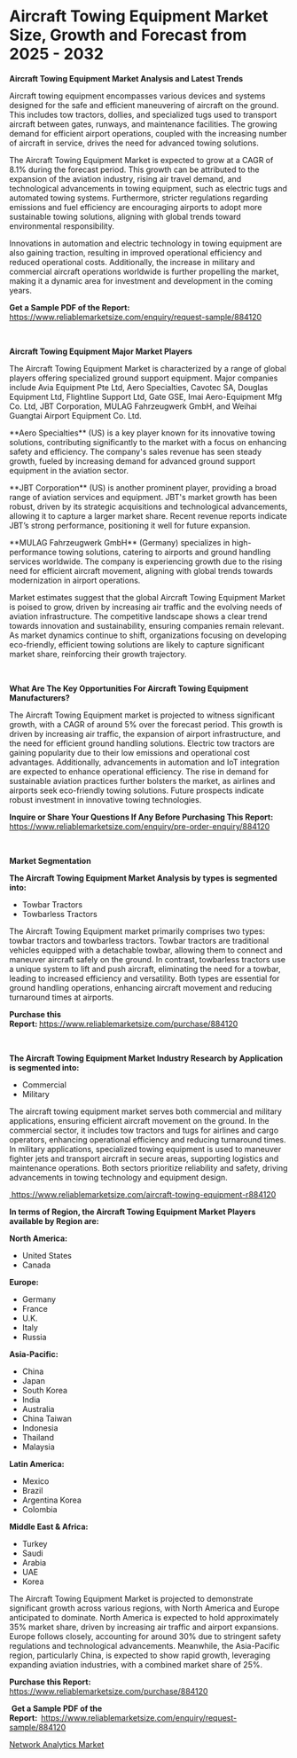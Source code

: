 <p><h1>Aircraft Towing Equipment Market Size, Growth and Forecast from 2025 - 2032</h1></p><p><strong>Aircraft Towing Equipment Market Analysis and Latest Trends</strong></p>
<p><p>Aircraft towing equipment encompasses various devices and systems designed for the safe and efficient maneuvering of aircraft on the ground. This includes tow tractors, dollies, and specialized tugs used to transport aircraft between gates, runways, and maintenance facilities. The growing demand for efficient airport operations, coupled with the increasing number of aircraft in service, drives the need for advanced towing solutions.</p><p>The Aircraft Towing Equipment Market is expected to grow at a CAGR of 8.1% during the forecast period. This growth can be attributed to the expansion of the aviation industry, rising air travel demand, and technological advancements in towing equipment, such as electric tugs and automated towing systems. Furthermore, stricter regulations regarding emissions and fuel efficiency are encouraging airports to adopt more sustainable towing solutions, aligning with global trends toward environmental responsibility.</p><p>Innovations in automation and electric technology in towing equipment are also gaining traction, resulting in improved operational efficiency and reduced operational costs. Additionally, the increase in military and commercial aircraft operations worldwide is further propelling the market, making it a dynamic area for investment and development in the coming years.</p></p>
<p><strong>Get a Sample PDF of the Report:&nbsp;</strong> <a href="https://www.reliablemarketsize.com/enquiry/request-sample/884120?utm_campaign=1895&utm_medium=2&utm_source=Github&utm_content=ia&utm_term=02032025&utm_id=aircraft-towing-equipment">https://www.reliablemarketsize.com/enquiry/request-sample/884120</a></p>
<p>&nbsp;</p>
<p><strong>Aircraft Towing Equipment Major Market Players</strong></p>
<p><p>The Aircraft Towing Equipment Market is characterized by a range of global players offering specialized ground support equipment. Major companies include Avia Equipment Pte Ltd, Aero Specialties, Cavotec SA, Douglas Equipment Ltd, Flightline Support Ltd, Gate GSE, Imai Aero-Equipment Mfg Co. Ltd, JBT Corporation, MULAG Fahrzeugwerk GmbH, and Weihai Guangtai Airport Equipment Co. Ltd.</p><p>**Aero Specialties** (US) is a key player known for its innovative towing solutions, contributing significantly to the market with a focus on enhancing safety and efficiency. The company's sales revenue has seen steady growth, fueled by increasing demand for advanced ground support equipment in the aviation sector.</p><p>**JBT Corporation** (US) is another prominent player, providing a broad range of aviation services and equipment. JBT's market growth has been robust, driven by its strategic acquisitions and technological advancements, allowing it to capture a larger market share. Recent revenue reports indicate JBT’s strong performance, positioning it well for future expansion.</p><p>**MULAG Fahrzeugwerk GmbH** (Germany) specializes in high-performance towing solutions, catering to airports and ground handling services worldwide. The company is experiencing growth due to the rising need for efficient aircraft movement, aligning with global trends towards modernization in airport operations.</p><p>Market estimates suggest that the global Aircraft Towing Equipment Market is poised to grow, driven by increasing air traffic and the evolving needs of aviation infrastructure. The competitive landscape shows a clear trend towards innovation and sustainability, ensuring companies remain relevant. As market dynamics continue to shift, organizations focusing on developing eco-friendly, efficient towing solutions are likely to capture significant market share, reinforcing their growth trajectory.</p></p>
<p>&nbsp;</p>
<p><strong>What Are The Key Opportunities For Aircraft Towing Equipment Manufacturers?</strong></p>
<p><p>The Aircraft Towing Equipment market is projected to witness significant growth, with a CAGR of around 5% over the forecast period. This growth is driven by increasing air traffic, the expansion of airport infrastructure, and the need for efficient ground handling solutions. Electric tow tractors are gaining popularity due to their low emissions and operational cost advantages. Additionally, advancements in automation and IoT integration are expected to enhance operational efficiency. The rise in demand for sustainable aviation practices further bolsters the market, as airlines and airports seek eco-friendly towing solutions. Future prospects indicate robust investment in innovative towing technologies.</p></p>
<p><strong>Inquire or Share Your Questions If Any Before Purchasing This Report:</strong> <a href="https://www.reliablemarketsize.com/enquiry/pre-order-enquiry/884120?utm_campaign=1895&utm_medium=2&utm_source=Github&utm_content=ia&utm_term=02032025&utm_id=aircraft-towing-equipment">https://www.reliablemarketsize.com/enquiry/pre-order-enquiry/884120</a></p>
<p>&nbsp;</p>
<p><strong>Market Segmentation</strong></p>
<p><strong>The Aircraft Towing Equipment Market Analysis by types is segmented into:</strong></p>
<p><ul><li>Towbar Tractors</li><li>Towbarless Tractors</li></ul></p>
<p><p>The Aircraft Towing Equipment market primarily comprises two types: towbar tractors and towbarless tractors. Towbar tractors are traditional vehicles equipped with a detachable towbar, allowing them to connect and maneuver aircraft safely on the ground. In contrast, towbarless tractors use a unique system to lift and push aircraft, eliminating the need for a towbar, leading to increased efficiency and versatility. Both types are essential for ground handling operations, enhancing aircraft movement and reducing turnaround times at airports.</p></p>
<p><strong>Purchase this Report:&nbsp;</strong><a href="https://www.reliablemarketsize.com/purchase/884120?utm_campaign=1895&utm_medium=2&utm_source=Github&utm_content=ia&utm_term=02032025&utm_id=aircraft-towing-equipment">https://www.reliablemarketsize.com/purchase/884120</a></p>
<p>&nbsp;</p>
<p><strong>The Aircraft Towing Equipment Market Industry Research by Application is segmented into:</strong></p>
<p><ul><li>Commercial</li><li>Military</li></ul></p>
<p><p>The aircraft towing equipment market serves both commercial and military applications, ensuring efficient aircraft movement on the ground. In the commercial sector, it includes tow tractors and tugs for airlines and cargo operators, enhancing operational efficiency and reducing turnaround times. In military applications, specialized towing equipment is used to maneuver fighter jets and transport aircraft in secure areas, supporting logistics and maintenance operations. Both sectors prioritize reliability and safety, driving advancements in towing technology and equipment design.</p></p>
<p><a href="https://www.reliablemarketsize.com/aircraft-towing-equipment-r884120?utm_campaign=1895&utm_medium=2&utm_source=Github&utm_content=ia&utm_term=02032025&utm_id=aircraft-towing-equipment">&nbsp;https://www.reliablemarketsize.com/aircraft-towing-equipment-r884120</a></p>
<p><strong>In terms of Region, the Aircraft Towing Equipment Market Players available by Region are:</strong></p>
<p>
    <p> <strong> North America: </strong>
        <ul>
            <li>United States</li>
            <li>Canada</li>
        </ul>
        </p> 
    <p> <strong> Europe: </strong>
        <ul>
            <li>Germany</li>
            <li>France</li>
            <li>U.K.</li>
            <li>Italy</li>
            <li>Russia</li>
        </ul>
        </p> 
    <p> <strong> Asia-Pacific: </strong>
        <ul>
            <li>China</li>
            <li>Japan</li>
            <li>South Korea</li>
            <li>India</li>
            <li>Australia</li>
            <li>China Taiwan</li>
            <li>Indonesia</li>
            <li>Thailand</li>
            <li>Malaysia</li>
        </ul>
        </p> 
    <p> <strong> Latin America: </strong>
        <ul>
            <li>Mexico</li>
            <li>Brazil</li>
            <li>Argentina Korea</li>
            <li>Colombia</li>
        </ul>
        </p> 
    <p> <strong> Middle East & Africa: </strong>
        <ul>
            <li>Turkey</li>
            <li>Saudi</li>
            <li>Arabia</li>
            <li>UAE</li>
            <li>Korea</li>
        </ul>
    </p>
    </p>
<p><p>The Aircraft Towing Equipment Market is projected to demonstrate significant growth across various regions, with North America and Europe anticipated to dominate. North America is expected to hold approximately 35% market share, driven by increasing air traffic and airport expansions. Europe follows closely, accounting for around 30% due to stringent safety regulations and technological advancements. Meanwhile, the Asia-Pacific region, particularly China, is expected to show rapid growth, leveraging expanding aviation industries, with a combined market share of 25%.</p></p>
<p><strong>Purchase this Report: </strong><a href="https://www.reliablemarketsize.com/purchase/884120?utm_campaign=1895&utm_medium=2&utm_source=Github&utm_content=ia&utm_term=02032025&utm_id=aircraft-towing-equipment">https://www.reliablemarketsize.com/purchase/884120</a></p>
<p>&nbsp;<strong>Get a Sample PDF of the Report:&nbsp;&nbsp;</strong><a href="https://www.reliablemarketsize.com/enquiry/request-sample/884120?utm_campaign=1895&utm_medium=2&utm_source=Github&utm_content=ia&utm_term=02032025&utm_id=aircraft-towing-equipment">https://www.reliablemarketsize.com/enquiry/request-sample/884120</a></p>
<p><strong></strong></p>
<p><p><a href="https://github.com/BryceTownsendr/Market-Research-Report-List-7/blob/main/network-analytics-market.md?utm_campaign=1895&utm_medium=2&utm_source=Github&utm_content=ia&utm_term=02032025&utm_id=aircraft-towing-equipment">Network Analytics Market</a></p></p>